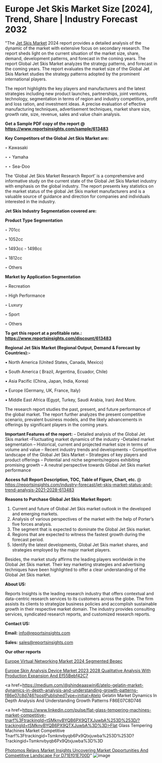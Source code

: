 # Europe Jet Skis Market Size [2024], Trend, Share | Industry Forecast 2032

"The <a href=https://www.reportsinsights.com/sample/613483>Jet Skis Market</a> 2024 report provides a detailed analysis of the dynamic of the market with extensive focus on secondary research. The report sheds light on the current situation of the market size, share, demand, development patterns, and forecast in the coming years. The report Global Jet Skis Market analyzes the strategy patterns, and forecast in the coming years. The report evaluates the market size of the Global Jet Skis Market studies the strategy patterns adopted by the prominent international players.

The report highlights the key players and manufacturers and the latest strategies including new product launches, partnerships, joint ventures, technology, segmentation in terms of region and industry competition, profit and loss ration, and investment ideas. A precise evaluation of effective manufacturing techniques, advertisement techniques, market share size, growth rate, size, revenue, sales and value chain analysis.

<strong>Get a Sample PDF copy of the report @ <a href=https://www.reportsinsights.com/sample/613483 style=color:#0000ff;>https://www.reportsinsights.com/sample/613483</a></strong>

<strong>Key Competitors of the Global Jet Skis Market are:</strong>

‣ Kawasaki

‣ 
‣ Yamaha

‣ 
‣ Sea-Doo

The ‘Global Jet Skis Market Research Report’ is a comprehensive and informative study on the current state of the Global Jet Skis Market industry with emphasis on the global industry. The report presents key statistics on the market status of the global Jet Skis market manufacturers and is a valuable source of guidance and direction for companies and individuals interested in the industry.

<strong>Jet Skis Industry Segmentation covered are:</strong>

<strong>Product Type Segmentation</strong>

‣    701cc

‣ 1052cc

‣ 1493cc - 1498cc

‣ 1812cc

‣ Others

<strong>Market by Application Segmentation</strong>

‣   Recreation

‣ High Performance

‣ Luxury

‣ Sport

‣ Others

<strong>To get this report at a profitable rate.: <a href=https://www.reportsinsights.com/discount/613483 style=color:#0000ff;>https://www.reportsinsights.com/discount/613483</a></strong>

<strong>Regional Jet Skis Market (Regional Output, Demand &amp; Forecast by Countries):-</strong>

• North America (United States, Canada, Mexico)

• South America ( Brazil, Argentina, Ecuador, Chile)

• Asia Pacific (China, Japan, India, Korea)

• Europe (Germany, UK, France, Italy)

• Middle East Africa (Egypt, Turkey, Saudi Arabia, Iran) And More.

The research report studies the past, present, and future performance of the global market. The report further analyzes the present competitive scenario, prevalent business models, and the likely advancements in offerings by significant players in the coming years.

<strong>Important Features of the report:</strong>
– Detailed analysis of the Global Jet Skis market
–Fluctuating market dynamics of the industry
–Detailed market segmentation
– Historical, current and projected market size in terms of volume and value
– Recent industry trends and developments
– Competitive landscape of the Global Jet Skis Market
– Strategies of key players and product offerings
– Potential and niche segments/regions exhibiting promising growth
– A neutral perspective towards Global Jet Skis market performance

<strong>Access full Report Description, TOC, Table of Figure, Chart, etc. </strong>@   <a href=https://reportsinsights.com/industry-forecast/jet-skis-market-status-and-trend-analysis-2021-2028-613483 style=color:#0000ff;>https://reportsinsights.com/industry-forecast/jet-skis-market-status-and-trend-analysis-2021-2028-613483</a>

<strong>Reasons to Purchase Global Jet Skis Market Report:</strong>
1. Current and future of Global Jet Skis market outlook in the developed and emerging markets.
2. Analysis of various perspectives of the market with the help of Porter’s five forces analysis.
3. The segment that is expected to dominate the Global Jet Skis market.
4. Regions that are expected to witness the fastest growth during the forecast period.
5. Identify the latest developments, Global Jet Skis market shares, and strategies employed by the major market players.

Besides, the market study affirms the leading players worldwide in the Global Jet Skis market. Their key marketing strategies and advertising techniques have been highlighted to offer a clear understanding of the Global Jet Skis market.

<strong><strong>About US</strong>:</strong>

Reports Insights is the leading research industry that offers contextual and data-centric research services to its customers across the globe. The firm assists its clients to strategize business policies and accomplish sustainable growth in their respective market domain. The industry provides consulting services, syndicated research reports, and customized research reports.

<strong>Contact US:</strong>

<p class=><b>Email:</b> <a href=mailto:info@reportsinsights.com>info@reportsinsights.com</a></p>
<p class=><b>Sales:</b> <a href=mailto:sales@reportsinsights.com>sales@reportsinsights.com</a></p>

<strong>Our other reports</strong>

<a href=https://www.linkedin.com/pulse/europe-virtual-networking-market-2024-segmented-beqec/>Europe Virtual Networking Market 2024 Segmented Beqec</a>

<a href=https://medium.com/@yadavahaan91/europe-skin-analysis-device-market-2023-2028-qualitative-analysis-with-production-expansion-and-ef55bebf42c7>Europe Skin Analysis Device Market 2023 2028 Qualitative Analysis With Production Expansion And Ef55Bebf42C7</a>

<a href=https://medium.com/@shindeaaswini6/atelo-gelatin-market-dynamics-in-depth-analysis-and-understanding-growth-patterns-f86e07c8d746?postPublishedType=initial>Atelo Gelatin Market Dynamics In Depth Analysis And Understanding Growth Patterns F86E07C8D746</a>

<a href=https://www.linkedin.com/pulse/flat-glass-tempering-machines-market-competitive-tnarf%3FtrackingId=tSMknvBYQB6PX9QTXJuwbA%253D%253D/?trackingId=tSMknvBYQB6PX9QTXJuwbA%3D%3D>Flat Glass Tempering Machines Market Competitive Tnarf%3Ftrackingid=Tsmknvbyqb6Px9Qtxjuwba%253D%253D?Trackingid=Tsmknvbyqb6Px9Qtxjuwba%3D%3D</a>

<a href=https://medium.com/@sakshideshmukh994/photomos-relays-market-insights-uncovering-market-opportunities-and-competitive-landscape-for-d71ef01e700d>Photomos Relays Market Insights Uncovering Market Opportunities And Competitive Landscape For D71Ef01E700D</a>"
![image](https://github.com/Jaayaachit/RItrends/assets/158452289/347bf2c8-82a8-4658-a7e7-e9b1e72c58e5)
